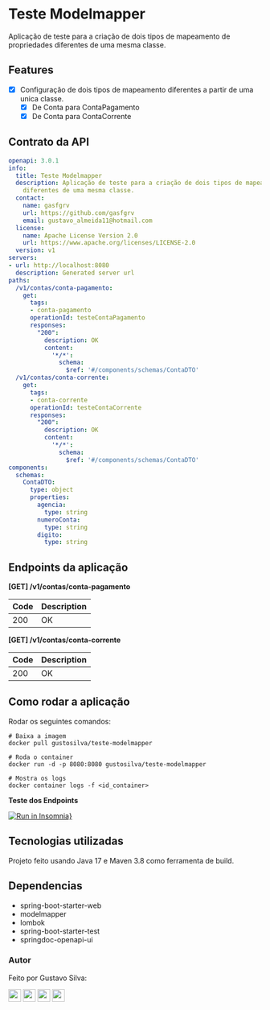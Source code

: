 # Teste Modelmapper

Aplicação de teste para a criação de dois tipos de mapeamento de propriedades diferentes de uma mesma classe.

## Features

- [x] Configuração de dois tipos de mapeamento diferentes a partir de uma unica classe.
  - [x] De Conta para ContaPagamento
  - [x] De Conta para ContaCorrente

## Contrato da API

```yaml
openapi: 3.0.1
info:
  title: Teste Modelmapper
  description: Aplicação de teste para a criação de dois tipos de mapeamento de propriedades
    diferentes de uma mesma classe.
  contact:
    name: gasfgrv
    url: https://github.com/gasfgrv
    email: gustavo_almeida11@hotmail.com
  license:
    name: Apache License Version 2.0
    url: https://www.apache.org/licenses/LICENSE-2.0
  version: v1
servers:
- url: http://localhost:8080
  description: Generated server url
paths:
  /v1/contas/conta-pagamento:
    get:
      tags:
      - conta-pagamento
      operationId: testeContaPagamento
      responses:
        "200":
          description: OK
          content:
            '*/*':
              schema:
                $ref: '#/components/schemas/ContaDTO'
  /v1/contas/conta-corrente:
    get:
      tags:
      - conta-corrente
      operationId: testeContaCorrente
      responses:
        "200":
          description: OK
          content:
            '*/*':
              schema:
                $ref: '#/components/schemas/ContaDTO'
components:
  schemas:
    ContaDTO:
      type: object
      properties:
        agencia:
          type: string
        numeroConta:
          type: string
        digito:
          type: string

```


## Endpoints da aplicação

**[GET] /v1/contas/conta-pagamento**

| Code | Description |
| ---- | ----------- |
| 200  | OK          |

**[GET] /v1/contas/conta-corrente**

| Code | Description |
| ---- | ----------- |
| 200  | OK          |


## Como rodar a aplicação

Rodar os seguintes comandos:

```shell
# Baixa a imagem
docker pull gustosilva/teste-modelmapper

# Roda o container
docker run -d -p 8080:8080 gustosilva/teste-modelmapper

# Mostra os logs
docker container logs -f <id_container>
```
**Teste dos Endpoints**

[![Run in Insomnia}](https://insomnia.rest/images/run.svg)](https://insomnia.rest/run/?label=teste-modelmapper&uri=https%3A%2F%2Fgithub.com%2Fgasfgrv%2Fteste-modelmapper%2Fraw%2Fmaster%2Fcollection.json)

## Tecnologias utilizadas

Projeto feito usando Java 17 e Maven 3.8 como ferramenta de build.

## Dependencias

* spring-boot-starter-web
* modelmapper
* lombok
* spring-boot-starter-test
* springdoc-openapi-ui

### Autor

<div>
    <p>Feito por Gustavo Silva:</p>
    <a href="https://www.linkedin.com/in/gustavo-silva-69b84a15b/"><img src="https://img.shields.io/badge/linkedin-%230077B5.svg?&style=for-the-badge&logo=linkedin&logoColor=white" height=25></a>
    <a href="https://discordapp.com/users/616994765065420801"><img src="https://img.shields.io/badge/Discord-5865F2?style=for-the-badge&logo=discord&logoColor=white" height=25></a>
    <a href="mailto:gustavoalmeidasilva41@gmail.com"><img src="https://img.shields.io/badge/Gmail-D14836?style=for-the-badge&logo=gmail&logoColor=white" height=25></a>
    <a href="mailto:gustavo_almeida11@hotmail.com"><img src="https://img.shields.io/badge/Microsoft_Outlook-0078D4?style=for-the-badge&logo=microsoft-outlook&logoColor=white" height=25></a>
</div>